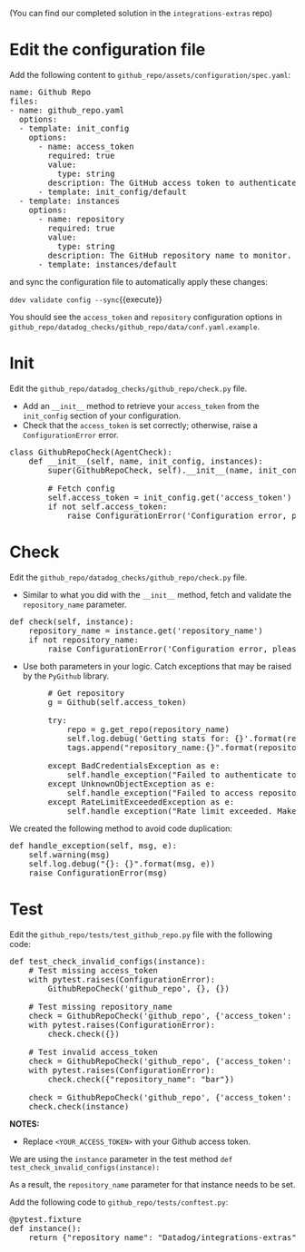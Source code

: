 (You can find our completed solution in the `integrations-extras` repo)

# Edit the configuration file

Add the following content to `github_repo/assets/configuration/spec.yaml`:

<pre class="file" data-target="clipboard">
name: Github Repo
files:
- name: github_repo.yaml
  options:  
  - template: init_config
    options:
      - name: access_token
        required: true
        value:
          type: string
        description: The GitHub access token to authenticate the Github API.
      - template: init_config/default
  - template: instances
    options:
      - name: repository
        required: true
        value:
          type: string
        description: The GitHub repository name to monitor.
      - template: instances/default
</pre>

and sync the configuration file to automatically apply these changes:

`ddev validate config --sync`{{execute}}

You should see the `access_token` and `repository` configuration options in `github_repo/datadog_checks/github_repo/data/conf.yaml.example`.

# Init

Edit the `github_repo/datadog_checks/github_repo/check.py` file.  
- Add an `__init__` method to retrieve your `access_token` from the `init_config` section of your configuration.
- Check that the `access_token` is set correctly; otherwise, raise a `ConfigurationError` error.

<pre class="file" data-target="clipboard">
class GithubRepoCheck(AgentCheck):
    def __init__(self, name, init_config, instances):
        super(GithubRepoCheck, self).__init__(name, init_config, instances)
        
        # Fetch config
        self.access_token = init_config.get('access_token')
        if not self.access_token:
            raise ConfigurationError('Configuration error, please set an access_token.')
</pre>

# Check

Edit the `github_repo/datadog_checks/github_repo/check.py` file. 
- Similar to what you did with the `__init__` method, fetch and validate the `repository_name` parameter.

<pre class="file" data-target="clipboard">
def check(self, instance):
    repository_name = instance.get('repository_name')
    if not repository_name:
        raise ConfigurationError('Configuration error, please set a repository name.')
</pre>

- Use both parameters in your logic. Catch exceptions that may be raised by the `PyGithub` library.

<pre class="file" data-target="clipboard">
        # Get repository
        g = Github(self.access_token)

        try:
            repo = g.get_repo(repository_name)
            self.log.debug('Getting stats for: {}'.format(repo.name))
            tags.append("repository_name:{}".format(repository_name))

        except BadCredentialsException as e:
            self.handle_exception("Failed to authenticate to Github with given access_token", e)
        except UnknownObjectException as e:
            self.handle_exception("Failed to access repository. Check your repository_name config", e)
        except RateLimitExceededException as e:
            self.handle_exception("Rate limit exceeded. Make sure you provided an access_token", e)
</pre>

We created the following method to avoid code duplication:

<pre class="file" data-target="clipboard">
def handle_exception(self, msg, e):
    self.warning(msg)
    self.log.debug("{}: {}".format(msg, e))
    raise ConfigurationError(msg)
</pre>

# Test

Edit the `github_repo/tests/test_github_repo.py` file with the following code:

<pre class="file" data-target="clipboard">
def test_check_invalid_configs(instance):
    # Test missing access_token
    with pytest.raises(ConfigurationError):
        GithubRepoCheck('github_repo', {}, {})

    # Test missing repository_name
    check = GithubRepoCheck('github_repo', {'access_token': "foo"}, {})
    with pytest.raises(ConfigurationError):
        check.check({})

    # Test invalid access_token
    check = GithubRepoCheck('github_repo', {'access_token': "invalid"}, {})
    with pytest.raises(ConfigurationError):
        check.check({"repository_name": "bar"})

    check = GithubRepoCheck('github_repo', {'access_token': "<YOUR_ACCESS_TOKEN>"}, {})
    check.check(instance)
</pre>

__NOTES:__ 

- Replace `<YOUR_ACCESS_TOKEN>` with your Github access token.

We are using the `instance` parameter in the test method `def test_check_invalid_configs(instance):`

As a result, the `repository_name` parameter for that instance needs to be set.

Add the following code to `github_repo/tests/conftest.py`:

<pre class="file" data-target="clipboard">
@pytest.fixture
def instance():
    return {"repository_name": "Datadog/integrations-extras"}
</pre>
